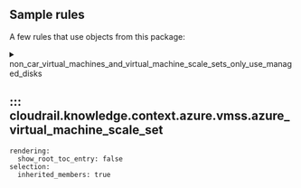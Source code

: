 ## Sample rules
A few rules that use objects from this package:

<details>
<summary>non_car_virtual_machines_and_virtual_machine_scale_sets_only_use_managed_disks</summary>

```python
--8<--
cloudrail/knowledge/rules/azure/non_context_aware/ensure_vms_and_vmss_use_managed_disks_rule.py
--8<--
```
</details>

## ::: cloudrail.knowledge.context.azure.vmss.azure_virtual_machine_scale_set
    rendering:
      show_root_toc_entry: false
    selection:
      inherited_members: true
